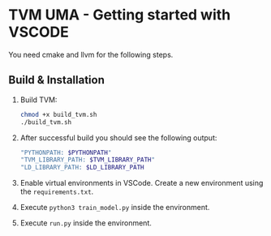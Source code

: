 # TVM UMA - Getting started with VSCODE
You need cmake and llvm for the following steps.

## Build & Installation
1. Build TVM:

    ```bash
    chmod +x build_tvm.sh
    ./build_tvm.sh
    ```

2. After successful build you should see the following output:
    ```bash
    "PYTHONPATH: $PYTHONPATH"
    "TVM_LIBRARY_PATH: $TVM_LIBRARY_PATH"
    "LD_LIBRARY_PATH: $LD_LIBRARY_PATH
    ```

3. Enable virtual environments in VSCode. Create a new environment using the `requirements.txt`.

4. Execute `python3 train_model.py` inside the environment.

5. Execute `run.py` inside the environment.
